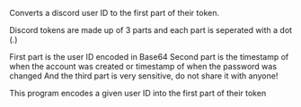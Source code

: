 Converts a discord user ID to the first part of their token.

Discord tokens are made up of 3 parts and each part is seperated with a dot (.)


First part is the user ID encoded in Base64
Second part is the timestamp of when the account was created or timestamp of when the password was changed
And the third part is very sensitive, do not share it with anyone!

This program encodes a given user ID into the first part of their token
